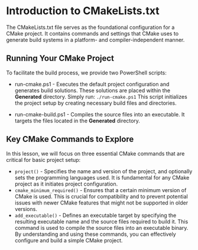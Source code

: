 # Introduction to CMakeLists.txt
The CMakeLists.txt file serves as the foundational configuration for a CMake project. It contains commands and settings that CMake uses to generate build systems in a platform- and compiler-independent manner.

## Running Your CMake Project
To facilitate the build process, we provide two PowerShell scripts:

* run-cmake.ps1 - Executes the default project configuration and generates build solutions. These solutions are placed within the **Generated** directory. Simply run: `./run-cmake.ps1`
This script initializes the project setup by creating necessary build files and directories.

* run-cmake-build.ps1 - Compiles the source files into an executable. It targets the files located in the **Generated** directory.

## Key CMake Commands to Explore
In this lesson, we will focus on three essential CMake commands that are critical for basic project setup:

- `project()` - Specifies the name and version of the project, and optionally sets the programming languages used. It is fundamental for any CMake project as it initiates project configuration.
- `cmake_minimum_required()` - Ensures that a certain minimum version of CMake is used. This is crucial for compatibility and to prevent potential issues with newer CMake features that might not be supported in older versions.
- `add_executable()` - Defines an executable target by specifying the resulting executable name and the source files required to build it. This command is used to compile the source files into an executable binary.
By understanding and using these commands, you can effectively configure and build a simple CMake project.